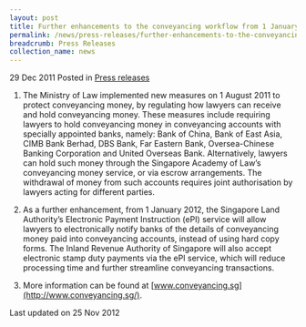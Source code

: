 ```yaml
---
layout: post
title: Further enhancements to the conveyancing workflow from 1 January 2012
permalink: /news/press-releases/further-enhancements-to-the-conveyancing-workflow-from-1-january-2012
breadcrumb: Press Releases
collection_name: news
---
```


29 Dec 2011 Posted in [Press releases](/news/press-releases)


1. The Ministry of Law implemented new measures on 1 August 2011 to protect conveyancing money, by regulating how lawyers can receive and hold conveyancing money. These measures include requiring lawyers to hold conveyancing money in conveyancing accounts with specially appointed banks, namely: Bank of China, Bank of East Asia, CIMB Bank Berhad, DBS Bank, Far Eastern Bank, Oversea-Chinese Banking Corporation and United Overseas Bank. Alternatively, lawyers can hold such money through the Singapore Academy of Law’s conveyancing money service, or via escrow arrangements. The withdrawal of money from such accounts requires joint authorisation by lawyers acting for different parties.


2. As a further enhancement, from 1 January 2012, the Singapore Land Authority’s Electronic Payment Instruction (ePI) service will allow lawyers to electronically notify banks of the details of conveyancing money paid into conveyancing accounts, instead of using hard copy forms. The Inland Revenue Authority of Singapore will also accept electronic stamp duty payments via the ePI service, which will reduce processing time and further streamline conveyancing transactions.


3. More information can be found at [www.conveyancing.sg](http://www.conveyancing.sg/).



<p class="right-side-updated">Last updated on 25 Nov 2012</p>
